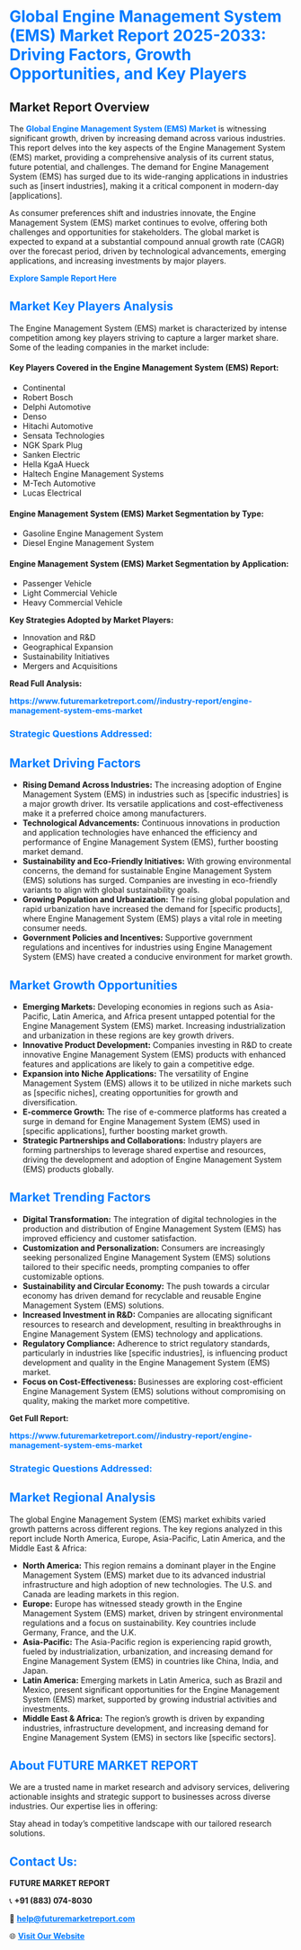 <h1 style="color: #007BFF;">Global Engine Management System (EMS) Market Report 2025-2033: Driving Factors, Growth Opportunities, and Key Players</h1>

<section id="overview">
<h2>Market Report Overview</h2>
<p>The <a href="https://www.futuremarketreport.com//industry-report/engine-management-system-ems-market" style="color: #007BFF; text-decoration: none;"><strong>Global Engine Management System (EMS) Market</strong></a> is witnessing significant growth, driven by increasing demand across various industries. This report delves into the key aspects of the Engine Management System (EMS) market, providing a comprehensive analysis of its current status, future potential, and challenges. The demand for Engine Management System (EMS) has surged due to its wide-ranging applications in industries such as [insert industries], making it a critical component in modern-day [applications].</p>
<p>As consumer preferences shift and industries innovate, the Engine Management System (EMS) market continues to evolve, offering both challenges and opportunities for stakeholders. The global market is expected to expand at a substantial compound annual growth rate (CAGR) over the forecast period, driven by technological advancements, emerging applications, and increasing investments by major players.</p>
</section>

<section id="overview">
<p><a href="https://www.futuremarketreport.com//request-sample/reportId=58696" style="color: #007BFF; text-decoration: none;"><strong>Explore Sample Report Here</strong></a></p>
</section>

<section id="key-players">
<h2 style="color: #007BFF;">Market Key Players Analysis</h2>
<p>The Engine Management System (EMS) market is characterized by intense competition among key players striving to capture a larger market share. Some of the leading companies in the market include:</p>
<h4>Key Players Covered in the Engine Management System (EMS) Report:</h4>
<ul><li>Continental</li><li>Robert Bosch</li><li>Delphi Automotive</li><li>Denso</li><li>Hitachi Automotive</li><li>Sensata Technologies</li><li>NGK Spark Plug</li><li>Sanken Electric</li><li>Hella KgaA Hueck</li><li>Haltech Engine Management Systems</li><li>M-Tech Automotive</li><li>Lucas Electrical</li></ul>
<h4>Engine Management System (EMS) Market Segmentation by Type:</h4>
<ul><li>Gasoline Engine Management System</li><li>Diesel Engine Management System</li></ul>

<h4>Engine Management System (EMS) Market Segmentation by Application:</h4>
<ul><li>Passenger Vehicle</li><li>Light Commercial Vehicle</li><li>Heavy Commercial Vehicle</li></ul>
<p><strong>Key Strategies Adopted by Market Players:</strong></p>
<ul>
<li>Innovation and R&D</li>
<li>Geographical Expansion</li>
<li>Sustainability Initiatives</li>
<li>Mergers and Acquisitions</li>
</ul>
</section>

<section>
<p><strong>Read Full Analysis: </strong></p><a href="https://www.futuremarketreport.com//industry-report/engine-management-system-ems-market" style="color: #007BFF; text-decoration: none;"><strong>https://www.futuremarketreport.com//industry-report/engine-management-system-ems-market</strong></a>
<h3 style="color: #007BFF;">Strategic Questions Addressed:</h3>
</section>

<section id="driving-factors">
<h2 style="color: #007BFF;">Market Driving Factors</h2>
<ul>
<li><strong>Rising Demand Across Industries:</strong> The increasing adoption of Engine Management System (EMS) in industries such as [specific industries] is a major growth driver. Its versatile applications and cost-effectiveness make it a preferred choice among manufacturers.</li>
<li><strong>Technological Advancements:</strong> Continuous innovations in production and application technologies have enhanced the efficiency and performance of Engine Management System (EMS), further boosting market demand.</li>
<li><strong>Sustainability and Eco-Friendly Initiatives:</strong> With growing environmental concerns, the demand for sustainable Engine Management System (EMS) solutions has surged. Companies are investing in eco-friendly variants to align with global sustainability goals.</li>
<li><strong>Growing Population and Urbanization:</strong> The rising global population and rapid urbanization have increased the demand for [specific products], where Engine Management System (EMS) plays a vital role in meeting consumer needs.</li>
<li><strong>Government Policies and Incentives:</strong> Supportive government regulations and incentives for industries using Engine Management System (EMS) have created a conducive environment for market growth.</li>
</ul>
</section>

<section id="growth-opportunities">
<h2 style="color: #007BFF;">Market Growth Opportunities</h2>
<ul>
<li><strong>Emerging Markets:</strong> Developing economies in regions such as Asia-Pacific, Latin America, and Africa present untapped potential for the Engine Management System (EMS) market. Increasing industrialization and urbanization in these regions are key growth drivers.</li>
<li><strong>Innovative Product Development:</strong> Companies investing in R&D to create innovative Engine Management System (EMS) products with enhanced features and applications are likely to gain a competitive edge.</li>
<li><strong>Expansion into Niche Applications:</strong> The versatility of Engine Management System (EMS) allows it to be utilized in niche markets such as [specific niches], creating opportunities for growth and diversification.</li>
<li><strong>E-commerce Growth:</strong> The rise of e-commerce platforms has created a surge in demand for Engine Management System (EMS) used in [specific applications], further boosting market growth.</li>
<li><strong>Strategic Partnerships and Collaborations:</strong> Industry players are forming partnerships to leverage shared expertise and resources, driving the development and adoption of Engine Management System (EMS) products globally.</li>
</ul>
</section>

<section id="trending-factors">
<h2 style="color: #007BFF;">Market Trending Factors</h2>
<ul>
<li><strong>Digital Transformation:</strong> The integration of digital technologies in the production and distribution of Engine Management System (EMS) has improved efficiency and customer satisfaction.</li>
<li><strong>Customization and Personalization:</strong> Consumers are increasingly seeking personalized Engine Management System (EMS) solutions tailored to their specific needs, prompting companies to offer customizable options.</li>
<li><strong>Sustainability and Circular Economy:</strong> The push towards a circular economy has driven demand for recyclable and reusable Engine Management System (EMS) solutions.</li>
<li><strong>Increased Investment in R&D:</strong> Companies are allocating significant resources to research and development, resulting in breakthroughs in Engine Management System (EMS) technology and applications.</li>
<li><strong>Regulatory Compliance:</strong> Adherence to strict regulatory standards, particularly in industries like [specific industries], is influencing product development and quality in the Engine Management System (EMS) market.</li>
<li><strong>Focus on Cost-Effectiveness:</strong> Businesses are exploring cost-efficient Engine Management System (EMS) solutions without compromising on quality, making the market more competitive.</li>
</ul>
</section>

<section>
<p><strong>Get Full Report: </strong></p><a href="https://www.futuremarketreport.com//industry-report/engine-management-system-ems-market" style="color: #007BFF; text-decoration: none;"><strong>https://www.futuremarketreport.com//industry-report/engine-management-system-ems-market</strong></a>
<h3 style="color: #007BFF;">Strategic Questions Addressed:</h3>
</section>


<section id="regional-analysis">
<h2 style="color: #007BFF;">Market Regional Analysis</h2>
<p>The global Engine Management System (EMS) market exhibits varied growth patterns across different regions. The key regions analyzed in this report include North America, Europe, Asia-Pacific, Latin America, and the Middle East & Africa:</p>
<ul>
<li><strong>North America:</strong> This region remains a dominant player in the Engine Management System (EMS) market due to its advanced industrial infrastructure and high adoption of new technologies. The U.S. and Canada are leading markets in this region.</li>
<li><strong>Europe:</strong> Europe has witnessed steady growth in the Engine Management System (EMS) market, driven by stringent environmental regulations and a focus on sustainability. Key countries include Germany, France, and the U.K.</li>
<li><strong>Asia-Pacific:</strong> The Asia-Pacific region is experiencing rapid growth, fueled by industrialization, urbanization, and increasing demand for Engine Management System (EMS) in countries like China, India, and Japan.</li>
<li><strong>Latin America:</strong> Emerging markets in Latin America, such as Brazil and Mexico, present significant opportunities for the Engine Management System (EMS) market, supported by growing industrial activities and investments.</li>
<li><strong>Middle East & Africa:</strong> The region’s growth is driven by expanding industries, infrastructure development, and increasing demand for Engine Management System (EMS) in sectors like [specific sectors].</li>
</ul>
</section>

<footer>
<h2 style="color: #007BFF;">About FUTURE MARKET REPORT</h2>
<p>We are a trusted name in market research and advisory services, delivering actionable insights and strategic support to businesses across diverse industries. Our expertise lies in offering:</p>

<p>Stay ahead in today’s competitive landscape with our tailored research solutions.</p>

<h2 style="color: #007BFF;">Contact Us:</h2>
<p><strong>FUTURE MARKET REPORT</strong></p>
<p>📞 <strong>+91 (883) 074-8030</strong></p>
<p>📧 <strong><a href="mailto:help@futuremarketreport.com" style="color: #007BFF;">help@futuremarketreport.com</a></strong></p>
<p>🌐 <strong><a href="https://www.futuremarketreport.com/" style="color: #007BFF;">Visit Our Website</a></strong></p>
</footer>